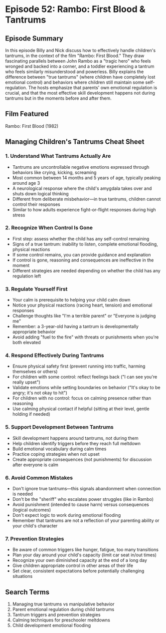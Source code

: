 # Episode 52: Rambo: First Blood & Tantrums

## Episode Summary
In this episode Billy and Nick discuss how to effectively handle children's tantrums, in the context of the film "Rambo: First Blood." They draw fascinating parallels between John Rambo as a "tragic hero" who feels wronged and backed into a corner, and a toddler experiencing a tantrum who feels similarly misunderstood and powerless. Billy explains the difference between "true tantrums" (where children have completely lost emotional control) and behaviors where children still maintain some self-regulation. The hosts emphasize that parents' own emotional regulation is crucial, and that the most effective skill development happens not during tantrums but in the moments before and after them.

## Film Featured
Rambo: First Blood (1982)

## Managing Children's Tantrums Cheat Sheet

### 1. Understand What Tantrums Actually Are
- Tantrums are uncontrollable negative emotions expressed through behaviors like crying, kicking, screaming
- Most common between 14 months and 5 years of age, typically peaking around age 3
- A neurological response where the child's amygdala takes over and shuts down logical thinking
- Different from deliberate misbehavior—in true tantrums, children cannot control their responses
- Similar to how adults experience fight-or-flight responses during high stress

### 2. Recognize When Control Is Gone
- First step: assess whether the child has any self-control remaining
- Signs of a true tantrum: inability to listen, complete emotional flooding, physical reactions
- If some control remains, you can provide guidance and explanation
- If control is gone, reasoning and consequences are ineffective in the moment
- Different strategies are needed depending on whether the child has any regulation left

### 3. Regulate Yourself First
- Your calm is prerequisite to helping your child calm down
- Notice your physical reactions (racing heart, tension) and emotional responses
- Challenge thoughts like "I'm a terrible parent" or "Everyone is judging me"
- Remember: a 3-year-old having a tantrum is developmentally appropriate behavior
- Avoid adding "fuel to the fire" with threats or punishments when you're both elevated

### 4. Respond Effectively During Tantrums
- Ensure physical safety first (prevent running into traffic, harming themselves or others)
- For children with some control: reflect feelings back ("I can see you're really upset")
- Validate emotions while setting boundaries on behavior ("It's okay to be angry; it's not okay to hit")
- For children with no control: focus on calming presence rather than reasoning
- Use calming physical contact if helpful (sitting at their level, gentle holding if needed)

### 5. Support Development Between Tantrums
- Skill development happens around tantrums, not during them
- Help children identify triggers before they reach full meltdown
- Build emotional vocabulary during calm times
- Practice coping strategies when not upset
- Create appropriate consequences (not punishments) for discussion after everyone is calm

### 6. Avoid Common Mistakes
- Don't ignore true tantrums—this signals abandonment when connection is needed
- Don't be the "sheriff" who escalates power struggles (like in Rambo)
- Avoid punishment (intended to cause harm) versus consequences (logical outcomes)
- Don't expect logic to work during emotional flooding
- Remember that tantrums are not a reflection of your parenting ability or your child's character

### 7. Prevention Strategies
- Be aware of common triggers like hunger, fatigue, too many transitions
- Plan your day around your child's capacity (limit car seat in/out times)
- Recognize your own diminished capacity at the end of a long day
- Give children appropriate control in other areas of their life
- Set clear, consistent expectations before potentially challenging situations

## Search Terms
1. Managing true tantrums vs manipulative behavior
2. Parent emotional regulation during child tantrums
3. Tantrum triggers and prevention strategies
4. Calming techniques for preschooler meltdowns
5. Child development emotional flooding